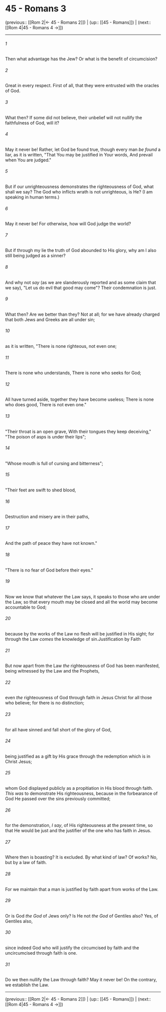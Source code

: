 # 45 - Romans 3

(previous:: [[Rom 2|← 45 - Romans 2]]) | (up:: [[45 - Romans]]) | (next:: [[Rom 4|45 - Romans 4 →]])

***


###### 1 
Then what advantage has the Jew? Or what is the benefit of circumcision? 

###### 2 
Great in every respect. First of all, that they were entrusted with the oracles of God. 

###### 3 
What then? If some did not believe, their unbelief will not nullify the faithfulness of God, will it? 

###### 4 
May it never be! Rather, let God be found true, though every man _be found_ a liar, as it is written, "That You may be justified in Your words, And prevail when You are judged." 

###### 5 
But if our unrighteousness demonstrates the righteousness of God, what shall we say? The God who inflicts wrath is not unrighteous, is He? (I am speaking in human terms.) 

###### 6 
May it never be! For otherwise, how will God judge the world? 

###### 7 
But if through my lie the truth of God abounded to His glory, why am I also still being judged as a sinner? 

###### 8 
And why not _say_ (as we are slanderously reported and as some claim that we say), "Let us do evil that good may come"? Their condemnation is just. 

###### 9 
What then? Are we better than they? Not at all; for we have already charged that both Jews and Greeks are all under sin; 

###### 10 
as it is written, "There is none righteous, not even one; 

###### 11 
There is none who understands, There is none who seeks for God; 

###### 12 
All have turned aside, together they have become useless; There is none who does good, There is not even one." 

###### 13 
"Their throat is an open grave, With their tongues they keep deceiving," "The poison of asps is under their lips"; 

###### 14 
"Whose mouth is full of cursing and bitterness"; 

###### 15 
"Their feet are swift to shed blood, 

###### 16 
Destruction and misery are in their paths, 

###### 17 
And the path of peace they have not known." 

###### 18 
"There is no fear of God before their eyes." 

###### 19 
Now we know that whatever the Law says, it speaks to those who are under the Law, so that every mouth may be closed and all the world may become accountable to God; 

###### 20 
because by the works of the Law no flesh will be justified in His sight; for through the Law _comes_ the knowledge of sin.Justification by Faith 

###### 21 
But now apart from the Law _the_ righteousness of God has been manifested, being witnessed by the Law and the Prophets, 

###### 22 
even _the_ righteousness of God through faith in Jesus Christ for all those who believe; for there is no distinction; 

###### 23 
for all have sinned and fall short of the glory of God, 

###### 24 
being justified as a gift by His grace through the redemption which is in Christ Jesus; 

###### 25 
whom God displayed publicly as a propitiation in His blood through faith. _This was_ to demonstrate His righteousness, because in the forbearance of God He passed over the sins previously committed; 

###### 26 
for the demonstration, _I say_, of His righteousness at the present time, so that He would be just and the justifier of the one who has faith in Jesus. 

###### 27 
Where then is boasting? It is excluded. By what kind of law? Of works? No, but by a law of faith. 

###### 28 
For we maintain that a man is justified by faith apart from works of the Law. 

###### 29 
Or is God _the God_ of Jews only? Is He not _the God_ of Gentiles also? Yes, of Gentiles also, 

###### 30 
since indeed God who will justify the circumcised by faith and the uncircumcised through faith is one. 

###### 31 
Do we then nullify the Law through faith? May it never be! On the contrary, we establish the Law.

***

(previous:: [[Rom 2|← 45 - Romans 2]]) | (up:: [[45 - Romans]]) | (next:: [[Rom 4|45 - Romans 4 →]])
